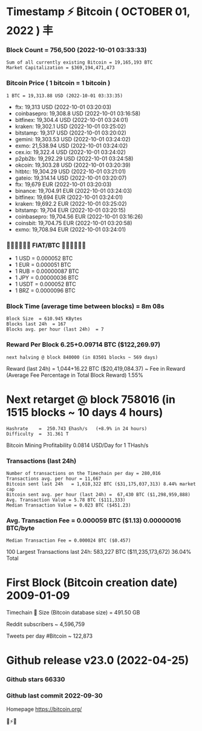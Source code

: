 # Timestamp ⚡ ₿itcoin ( OCTOBER 01, 2022 ) 丰

### Block Count	= 756,500 (2022-10-01 03:33:33)
    Sum of all currently existing Bitcoin = 19,165,193 BTC
    Market Capitalization = $369,194,471,473
### Bitcoin Price ( 1 bitcoin = 1 bitcoin )
    1 BTC = 19,313.88 USD (2022-10-01 03:33:35)
- ftx: 19,313 USD (2022-10-01 03:20:03)
- coinbasepro: 19,308.8 USD (2022-10-01 03:16:58)
- bitfinex: 19,304.4 USD (2022-10-01 03:24:01)
- kraken: 19,302.1 USD (2022-10-01 03:25:02)
- bitstamp: 19,317 USD (2022-10-01 03:20:02)
- gemini: 19,303.53 USD (2022-10-01 03:24:02)
- exmo: 21,538.94 USD (2022-10-01 03:24:02)
- cex.io: 19,322.4 USD (2022-10-01 03:24:02)
- p2pb2b: 19,292.29 USD (2022-10-01 03:24:58)
- okcoin: 19,303.28 USD (2022-10-01 03:20:39)
- hitbtc: 19,304.29 USD (2022-10-01 03:21:01)
- gateio: 19,314.14 USD (2022-10-01 03:20:07)
- ftx: 19,679 EUR (2022-10-01 03:20:03)
- binance: 19,704.91 EUR (2022-10-01 03:24:03)
- bitfinex: 19,694 EUR (2022-10-01 03:24:01)
- kraken: 19,692.2 EUR (2022-10-01 03:25:02)
- bitstamp: 19,704 EUR (2022-10-01 03:20:15)
- coinbasepro: 19,704.56 EUR (2022-10-01 03:16:26)
- coinsbit: 19,704.75 EUR (2022-10-01 03:20:58)
- exmo: 19,708.94 EUR (2022-10-01 03:24:01)
### 💱💶💵💷💴💱 FIAT/BTC 💱💴💷💵💶💱 
- 1 USD = 0.000052 BTC
- 1 EUR = 0.000051 BTC
- 1 RUB = 0.00000087 BTC
- 1 JPY = 0.00000036 BTC
- 1 USDT = 0.000052 BTC
- 1 BRZ = 0.0000096 BTC
### Block Time (average time between blocks)	= 8m 08s
    Block Size  = 610.945 KBytes
    Blocks last 24h  = 167
    Blocks avg. per hour (last 24h)  = 7
### Reward Per Block	6.25+0.09714 BTC ($122,269.97) 
    next halving @ block 840000 (in 83501 blocks ~ 569 days)
Reward (last 24h)	= 1,044+16.22 BTC ($20,419,084.37) ~ Fee in Reward (Average Fee Percentage in Total Block Reward)	1.55%
# Next retarget @ block 758016 (in 1515 blocks ~ 10 days 4 hours)
    Hashrate    =  250.743 Ehash/s   (+8.9% in 24 hours)
    Difficulty  =  31.361 T
Bitcoin Mining Profitability	0.0814 USD/Day for 1 THash/s
### Transactions (last 24h)
    Number of transactions on the Timechain per day = 280,016
    Transactions avg. per hour = 11,667
    Bitcoin sent last 24h	= 1,618,322 BTC ($31,175,037,313) 8.44% market cap
    Bitcoin sent avg. per hour (last 24h) =  67,430 BTC ($1,298,959,888)
    Avg. Transaction Value = 5.78 BTC ($111,333)
    Median Transaction Value = 0.023 BTC ($451.23)
### Avg. Transaction Fee	= 0.000059 BTC ($1.13) 0.00000016 BTC/byte
    Median Transaction Fee = 0.000024 BTC ($0.457)
100 Largest Transactions	last 24h: 583,227 BTC ($11,235,173,672) 36.04% Total
# First Block (Bitcoin creation date)	2009-01-09
Timechain 🪩 Size (Bitcoin database size)	= 491.50 GB

Reddit subscribers	~ 4,596,759

Tweets per day #Bitcoin	~ 122,873

# Github release	v23.0 (2022-04-25)
### Github stars	66330
### Github last commit	2022-09-30

Homepage	https://bitcoin.org/

💙⚡💜
